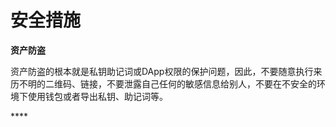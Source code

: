 # 安全措施

**资产防盗**

资产防盗的根本就是私钥助记词或DApp权限的保护问题，因此，不要随意执行来历不明的二维码、链接，不要泄露自己任何的敏感信息给别人，不要在不安全的环境下使用钱包或者导出私钥、助记词等。

\*\*\*\*

